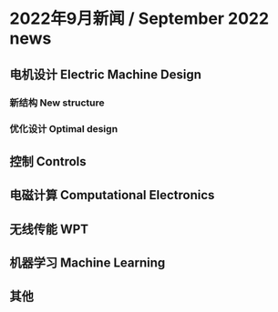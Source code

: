 # 2022年9月新闻 / September 2022 news

## 电机设计 Electric Machine Design

### 新结构 New structure

### 优化设计 Optimal design

## 控制 Controls

## 电磁计算 Computational Electronics

## 无线传能 WPT

## 机器学习 Machine Learning

## 其他